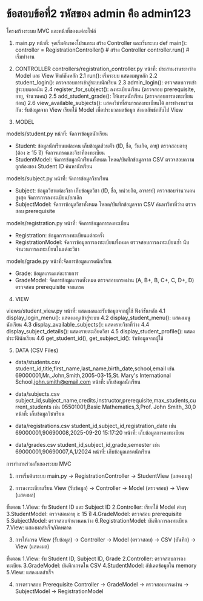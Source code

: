 # ข้อสอบข้อที่2 รหัสของ admin คือ admin123

โครงสร้างระบบ MVC และหน้าที่ของแต่ละไฟล์
1. main.py
หน้าที่: จุดเริ่มต้นของโปรแกรม สร้าง Controller และเริ่มระบบ
def main():
    controller = RegistrationController()  # สร้าง Controller
    controller.run()  # เริ่มทำงาน

2. CONTROLLER
controllers/registration_controller.py
หน้าที่: ประสานงานระหว่าง Model และ View
ฟังก์ชันหลัก
2.1 run(): เริ่มระบบ แสดงเมนูหลัก
2.2 student_login(): ตรวจสอบการเข้าสู่ระบบนักเรียน
2.3 admin_login(): ตรวจสอบการเข้าสู่ระบบแอดมิน
2.4 register_for_subject(): ลงทะเบียนเรียน (ตรวจสอบ prerequisite, อายุ, จำนวนคน)
2.5 add_student_grade(): ให้เกรดนักเรียน (ตรวจสอบการลงทะเบียนก่อน)
2.6 view_available_subjects(): แสดงวิชาที่สามารถลงทะเบียนได้
การทำงานร่วมกัน:
รับข้อมูลจาก View
เรียกใช้ Model เพื่อประมวลผลข้อมูล
ส่งผลลัพธ์กลับไป View

3. MODEL

models/student.py
หน้าที่: จัดการข้อมูลนักเรียน
- Student: ข้อมูลนักเรียนแต่ละคน
เก็บข้อมูลส่วนตัว (ID, ชื่อ, วันเกิด, อายุ)
ตรวจสอบอายุ (ต้อง ≥ 15 ปี)
จัดการเกรดและวิชาที่ลงทะเบียน
- StudentModel: จัดการข้อมูลนักเรียนทั้งหมด
โหลด/บันทึกข้อมูลจาก CSV
ตรวจสอบความถูกต้องของ Student ID
ค้นหานักเรียน

models/subject.py
หน้าที่: จัดการข้อมูลวิชาเรียน
- Subject: ข้อมูลวิชาแต่ละวิชา
เก็บข้อมูลวิชา (ID, ชื่อ, หน่วยกิต, อาจารย์)
ตรวจสอบจำนวนคนสูงสุด
จัดการการลงทะเบียน/ยกเลิก
- SubjectModel: จัดการข้อมูลวิชาทั้งหมด
โหลด/บันทึกข้อมูลจาก CSV
ค้นหาวิชาที่ว่าง
ตรวจสอบ prerequisite

models/registration.py
หน้าที่: จัดการข้อมูลการลงทะเบียน
- Registration: ข้อมูลการลงทะเบียนแต่ละครั้ง
- RegistrationModel: จัดการข้อมูลการลงทะเบียนทั้งหมด
ตรวจสอบการลงทะเบียนซ้ำ
นับจำนวนการลงทะเบียนในแต่ละวิชา

models/grade.py
หน้าที่:จัดการข้อมูลเกรดนักเรียน
- Grade: ข้อมูลเกรดแต่ละรายการ
- GradeModel: จัดการข้อมูลเกรดทั้งหมด
ตรวจสอบเกรดผ่าน (A, B+, B, C+, C, D+, D)
ตรวจสอบ prerequisite จากเกรด

4. VIEW

views/student_view.py
หน้าที่: แสดงผลและรับข้อมูลจากผู้ใช้
ฟังก์ชันหลัก
4.1 display_login_menu(): แสดงเมนูเข้าสู่ระบบ
4.2 display_student_menu(): แสดงเมนูนักเรียน
4.3 display_available_subjects(): แสดงรายวิชาที่ว่าง
4.4 display_subject_details(): แสดงรายละเอียดวิชา
4.5 display_student_profile(): แสดงประวัตินักเรียน
4.6 get_student_id(), get_subject_id(): รับข้อมูลจากผู้ใช้

5. DATA (CSV Files)
- data/students.csv
student_id,title,first_name,last_name,birth_date,school,email
เช่น 69000001,Mr.,John,Smith,2005-03-15,St. Mary's International School,john.smith@email.com
หน้าที่: เก็บข้อมูลนักเรียน

- data/subjects.csv
subject_id,subject_name,credits,instructor,prerequisite,max_students,current_students
เช่น 05501001,Basic Mathematics,3,Prof. John Smith,,30,0
หน้าที่: เก็บข้อมูลวิชาเรียน

- data/registrations.csv
student_id,subject_id,registration_date
เช่น 69000001,90690008,2025-09-20 15:17:20
หน้าที่: เก็บข้อมูลการลงทะเบียน

- data/grades.csv
student_id,subject_id,grade,semester
เช่น 69000001,90690007,A,1/2024
หน้าที่: เก็บข้อมูลเกรดนักเรียน


การทำงานร่วมกันของระบบ MVC
1. การเริ่มต้นระบบ
main.py -> RegistrationController -> StudentView (แสดงเมนู)

2. การลงทะเบียนเรียน
View (รับข้อมูล) -> Controller -> Model (ตรวจสอบ) -> View (แสดงผล)

ขั้นตอน
1.View: รับ Student ID และ Subject ID
2.Controller: เรียกใช้ Model ต่างๆ
3.StudentModel: ตรวจสอบอายุ ≥ 15 ปี
4.GradeModel: ตรวจสอบ prerequisite
5.SubjectModel: ตรวจสอบจำนวนคนว่าง
6.RegistrationModel: บันทึกการลงทะเบียน
7.View: แสดงผลสำเร็จ/ผิดพลาด

3. การให้เกรด
View (รับข้อมูล) -> Controller -> Model (ตรวจสอบ) -> CSV (บันทึก) -> View (แสดงผล)

ขั้นตอน
1.View: รับ Student ID, Subject ID, Grade
2.Controller: ตรวจสอบการลงทะเบียน
3.GradeModel: บันทึกเกรดใน CSV
4.StudentModel: อัปเดตข้อมูลใน memory
5.View: แสดงผลสำเร็จ

4. การตรวจสอบ Prerequisite
Controller -> GradeModel -> ตรวจสอบเกรดผ่าน -> SubjectModel -> RegistrationModel
